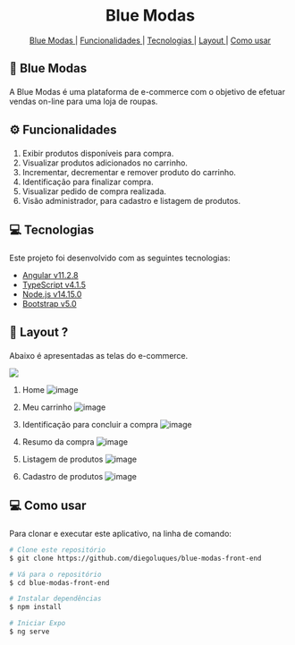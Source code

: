 <h1 align="center" >
  Blue Modas
</h1>

<p align="center">
  <a href='#home'>Blue Modas </a>|
  <a href='#functionalities'>Funcionalidades </a>|
  <a href='#tecnologies'>Tecnologias </a>|
  <a href='#layout'>Layout </a>|
  <a href="#como">Como usar </a>
</p>

## <p id='home'>🏪 Blue Modas </p>
A Blue Modas é uma plataforma de e-commerce com o objetivo de efetuar vendas on-line para uma loja de roupas.

## <p id='functionalities'> ⚙ Funcionalidades </p>
1. Exibir produtos disponíveis para compra.
2. Visualizar produtos adicionados no carrinho.
3. Incrementar, decrementar e remover produto do carrinho.
4. Identificação para finalizar compra.
5. Visualizar pedido de compra realizada.
6. Visão administrador, para cadastro e listagem de produtos.

## <p id='tecnologies'>💻 Tecnologias </p>
Este projeto foi desenvolvido com as seguintes tecnologias:

-  [Angular v11.2.8](https://angular.io/)
-  [TypeScript v4.1.5](https://www.typescriptlang.org/)
-  [Node.js v14.15.0](https://nodejs.org/en/)
-  [Bootstrap v5.0](https://getbootstrap.com/)

## <p id='layout'>🎨 Layout ? </p>
Abaixo é apresentadas as telas do e-commerce.

[![](http://img.youtube.com/vi/1gKjrye5xv8/0.jpg)](http://www.youtube.com/watch?v=1gKjrye5xv8 "Blue Modas | e-Commerce")

1. Home
![image](https://user-images.githubusercontent.com/55838972/114640362-efafb380-9c9d-11eb-9bbd-d9257f09c0c2.png)

2. Meu carrinho
![image](https://user-images.githubusercontent.com/55838972/114650431-3c03ef00-9cb0-11eb-9411-df307c8ee8d5.png)

4. Identificação para concluir a compra
![image](https://user-images.githubusercontent.com/55838972/114650507-5dfd7180-9cb0-11eb-92b6-ae4279bef12e.png)

6. Resumo da compra
![image](https://user-images.githubusercontent.com/55838972/114650556-740b3200-9cb0-11eb-9a45-0afe21297c8a.png)

8. Listagem de produtos
![image](https://user-images.githubusercontent.com/55838972/114640696-a3b13e80-9c9e-11eb-8828-11cb197069bf.png)

9. Cadastro de produtos
![image](https://user-images.githubusercontent.com/55838972/114640738-b62b7800-9c9e-11eb-9503-2aaf44bb1cc2.png)

## <p id='como'>💻 Como usar </p>
Para clonar e executar este aplicativo, na linha de comando:

```bash
# Clone este repositório
$ git clone https://github.com/diegoluques/blue-modas-front-end

# Vá para o repositório
$ cd blue-modas-front-end

# Instalar dependências
$ npm install

# Iniciar Expo
$ ng serve
```

